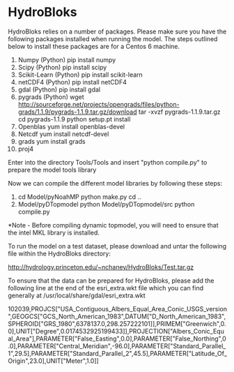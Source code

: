 HydroBloks
==========

HydroBloks relies on a number of packages. Please make sure you have the following packages installed when running the model. The steps outlined below to install these packages are for a Centos 6 machine. 

1. Numpy (Python)
   pip install numpy
2. Scipy (Python) 
   pip install scipy
3. Scikit-Learn (Python)
   pip install scikit-learn
4. netCDF4 (Python) 
   pip install netCDF4
5. gdal (Python) 
   pip install gdal
6. pygrads (Python) 
   wget http://sourceforge.net/projects/opengrads/files/python-grads/1.1.9/pygrads-1.1.9.tar.gz/download
   tar -xvzf pygrads-1.1.9.tar.gz
   cd pygrads-1.1.9
   python setup.pt install
4. Openblas 
   yum install openblas-devel
5. Netcdf 
   yum install netcdf-devel
6. grads
   yum install grads
7. proj4

Enter into the directory Tools/Tools and insert "python compile.py" to prepare the model tools library

Now we can compile the different model libraries by following these steps:

1. cd Model/pyNoahMP
   python make.py
   cd ..
2. Model/pyDTopmodel
   python Model/pyDTopmodel/src
   python compile.py

*Note - Before compiling dynamic topmodel, you will need to ensure that the intel MKL library is installed.

To run the model on a test dataset, please download and untar the following file within the HydroBloks directory:

http://hydrology.princeton.edu/~nchaney/HydroBloks/Test.tar.gz

To ensure that the data can be prepared for HydroBloks, please add the following line at the end of the esri_extra.wkt file which you can find generally at /usr/local/share/gdal/esri_extra.wkt

102039,PROJCS["USA_Contiguous_Albers_Equal_Area_Conic_USGS_version",GEOGCS["GCS_North_American_1983",DATUM["D_North_American_1983",SPHEROID["GRS_1980",6378137.0,298.257222101]],PRIMEM["Greenwich",0.0],UNIT["Degree",0.0174532925199433]],PROJECTION["Albers_Conic_Equal_Area"],PARAMETER["False_Easting",0.0],PARAMETER["False_Northing",0.0],PARAMETER["Central_Meridian",-96.0],PARAMETER["Standard_Parallel_1",29.5],PARAMETER["Standard_Parallel_2",45.5],PARAMETER["Latitude_Of_Origin",23.0],UNIT["Meter",1.0]]


